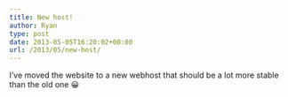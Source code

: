 ```yaml
---
title: New host!
author: Ryan
type: post
date: 2013-05-05T16:20:02+00:00
url: /2013/05/new-host/
---
```


I&#8217;ve moved the website to a new webhost that should be a lot more stable than the old one 😀
